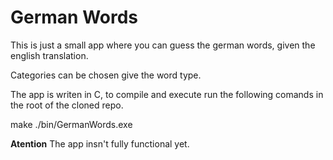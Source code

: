 # German Words

This is just a small app where you can guess the german words, given the english translation.

Categories can be chosen give the word type.

The app is writen in C, to compile and execute run the following comands in the root of the cloned repo.

  make
  ./bin/GermanWords.exe


**Atention** The app insn't fully functional yet.
